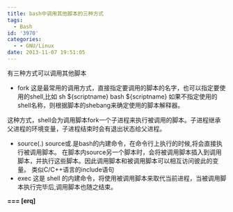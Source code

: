 ```yaml
---
title: bash中调用其他脚本的三种方式
tags:
  - Bash
id: '3970'
categories:
  - - GNU/Linux
date: 2013-11-07 19:51:05
---
```


有三种方式可以调用其他脚本
<!-- more -->
*   fork
这是最常用的调用方式，直接指定要调用的脚本的名字，也可以指定要使用的shell,比如
sh ${scriptname}
bash ${scriptname}
如果不指定使用的shell名称，则根据脚本的shebang来确定使用的脚本解释器。

这种方式，shell会为调用脚本fork一个子进程来执行被调用的脚本。子进程继承父进程的环境变量，子进程结束时会有退出状态给父进程。
*   source(.)
source或.是bash的内建命令，在命令行上执行的时候,将会直接执行被调用脚本。
在脚本内source另一个脚本时，会将被调用脚本插入到调用脚本，并执行这些脚本。因此调用脚本和被调用脚本可以相互访问彼此的变量。
类似C/C++语言的include语句
*   exec
这是 shell 的内建命令，将使用被调用脚本来取代当前进程，当被调用脚本执行完毕后,调用脚本也随之结束。

**\===
\[erq\]**